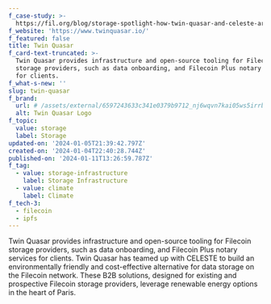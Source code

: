 ```yaml
---
f_case-study: >-
  https://fil.org/blog/storage-spotlight-how-twin-quasar-and-celeste-are-bringing-green-data-hosting-to-european-data-storage-clients/
f_website: 'https://www.twinquasar.io/'
f_featured: false
title: Twin Quasar
f_card-text-truncated: >-
  Twin Quasar provides infrastructure and open-source tooling for Filecoin
  storage providers, such as data onboarding, and Filecoin Plus notary services
  for clients.
f_what-s-new: ''
slug: twin-quasar
f_brand:
  url: # /assets/external/6597243633c341e0379b9712_nj6wqvn7kai05ws5irrbrcma4zz_ctatdako4sxlrio.png
  alt: Twin Quasar Logo
f_topic:
  value: storage
  label: Storage
updated-on: '2024-01-05T21:39:42.797Z'
created-on: '2024-01-04T22:40:28.744Z'
published-on: '2024-01-11T13:26:59.787Z'
f_tag:
  - value: storage-infrastructure
    label: Storage Infrastructure
  - value: climate
    label: Climate
f_tech-3:
  - filecoin
  - ipfs
---
```


Twin Quasar provides infrastructure and open-source tooling for Filecoin storage providers, such as data onboarding, and Filecoin Plus notary services for clients. Twin Quasar has teamed up with CELESTE to build an environmentally friendly and cost-effective alternative for data storage on the Filecoin network. These B2B solutions, designed for existing and prospective Filecoin storage providers, leverage renewable energy options in the heart of Paris.
